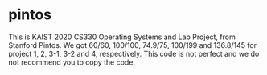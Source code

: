 # pintos

 This is KAIST 2020 CS330 Operating Systems and Lab Project, from Stanford Pintos. 
 We got 60/60, 100/100, 74.9/75, 100/199 and 136.8/145 for project 1, 2, 3-1, 3-2 and 4, respectively.
 This code is not perfect and we do not recommend you to copy the code.
 
